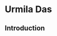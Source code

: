 <html>
  <head>
    <title>My page</title>
    <link rel="stylesheet" href="style.css">
  </head>
  <body>
  <h1>Urmila Das</h1>
    <h2>Introduction</h2>
  </body>
</html>
